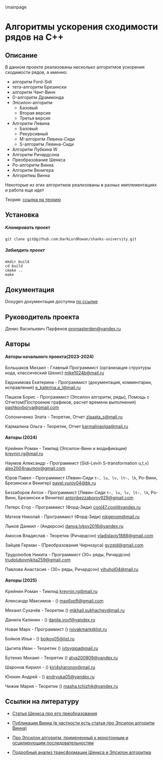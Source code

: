 \mainpage
# Алгоритмы ускорения сходимости рядов на C++

## Описание
В данном проекте реализованы несколько алгоритмов ускорения сходимости рядов, а именно:
+ алгоритм Ford-Sidi 
+ тета-алгоритм Брезински 
+ алгоритм Чанг-Винн 
+ D-алгоритм Драммонда
+ Эпсилон-алгоритм
    - Базовый
    - Вторая версия
    - Третья версия
+ Алгоритм Левина
    - Базовый
    - Рекурсивный
    - M-алгоритм Левина-Сиди
    - S-алгоритм Левина-Сиди
+ Алгоритм Лубкина W
+ Алгоритм Ричардсона
+ Преобразование Шенкса
+ Ро-алгоритм Винна
+ Алгоритм Венигера
+ Алгоритмы Винна

Некоторые из этих алгоритмов реализованы в разных имплементациях и работа еще идет 

Теория: [ссылка на теорию](https://drive.google.com/drive/folders/19KFEQhl9ZR4EE2zDFvi610bNdNBWfGIb?usp=sharing)

## Установка
##### Клонировать проект 
```
git clone git@github.com:DarkLordRowan/shanks-university.git
```
##### Забилдить проект
```
mkdir build
cd build
cmake ..
make
```

## Документация
Doxygen документация доступна [по ссылке](https://BimBoBam.github.io)

## Руководитель проекта

Денис Васильевич Парфенов promasterden@yandex.ru

## Авторы
#### Авторы начального проекта(2023-2024)
Большаков Михаил - Главный Программист (организация структуры кода, классический Шенкс) mike1024b@mail.ru

Евдокимова Екатерина - Программист (документация, комментарии, исправления) e_katerina.a_l@mail.ru

Пашков Борис - Программист (Эпсилон алгоритм, ряды), Помощь с Отчетом(Построение графиков, расчет времени выполнения) pashkovborya@gmail.com

Солониченко Злата - Теоретик, Отчет zlaaata_s@mail.ru

Кармалина Ольга - Теоретик, Отчет karmalinaolga@mail.ru

#### Авторы (2024)
Крейнин Роман - Тимлид (Эпсилон-Винн и модификации) kreynin.rg@mail.ru  

Наумов Александр - Программист (Sidi-Levin S-transformation u,t,v) alex2004naumov@gmail.com

Юров Павел - Программист (Левин-Сиди ```t~, lu, lv, lt~, lk```, Ро-Винн, Брезински и Венигер) pavel.yurov04@bk.ru

Беззаборов Антон - Программист (Левин-Сиди ```t~, lu, lv, lt~, lk```, Ро-Винн, Брезински и Венигер) antonbezzaborov929@gmail.com

Петерс Егор - Программист (Форд-Зиди) cool47.cool@yandex.ru

Матков Николай - Программист (Форд-Зиди) nikgenom@mail.ru

Лыков Даниил - (Андерсон) danya.lykov2016@yandex.ru

Амосов Владислав - Теоретик (Ричардсон) vladislaviy1888@gmail.com

Зайцев Герман - (Преобразования Чирнхауса) gvzstd@gmail.com

Трудолюбов Никита - Программист (30+ ряды, Ричардсон) trudolubovnikita259@gmail.com

Павлова Анастасия - (30+ ряды, Ричардсон) vihuhol04@mail.ru

#### Авторы (2025)
Крейнин Роман - Тимлид kreynin.rg@mail.ru

Александр Максимов - () max6xoft@gmail.com

Михаил Сухачёв - Теоретик () mikhail.sukhachev@mail.ru

Данила Калинин - () danila.vovf@yandex.ru

Новак Марк - Программист () novakmark@list.ru

Бойков Илья - () bojkov05@list.ru

Цыгипа Иван - Теоретик () ivtsygipa@mail.ru

Бутенко Михаил - Теоретик () atya200909@yandex.ru

Шаронов Кирилл - () kiri4sharonov@mail.ru

Ююкин Андрей - () andryuka05@yandex.ru

Чижик Мария - Теоретик () masha.tchizhik@yandex.ru



## Ссылки на литературу

- [Статья Шенкса про его преобразования](https://onlinelibrary.wiley.com/doi/abs/10.1002/sapm19553411)

- [Публикации Винна (в частности есть статья про Эпсилон алгоритм Винна)](https://mathresearch.utsa.edu/Legacy/Peter-Wynn/publications.html)

- [Про Эпсилон алгоритм, примененный к монотонным и осцилирующим последовательностям](https://www.sciencedirect.com/science/article/pii/S0377042700005616)

- [Подробный анализ трансформации Шенкса и Эпсилон алгоритма](https://www.researchgate.net/publication/327178717)

